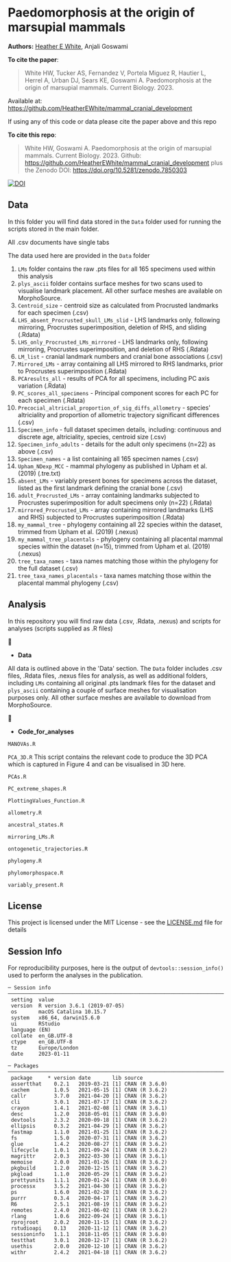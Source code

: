 # Paedomorphosis at the origin of marsupial mammals

__Authors:__
[Heather E White](mailto:heather.white.17@ucl.ac.uk), 
Anjali Goswami

__To cite the paper__: 

>White HW, Tucker AS, Fernandez V, Portela Miguez R, Hautier L, Herrel A, Urban DJ, Sears KE, Goswami A. Paedomorphosis at the origin of marsupial mammals. Current Biology. 2023.

Available at: https://github.com/HeatherEWhite/mammal_cranial_development

If using any of this code or data please cite the paper above and this repo

__To cite this repo__: 

> White HW, Goswami A. Paedomorphosis at the origin of marsupial mammals. Current Biology. 2023. Github: https://github.com/HeatherEWhite/mammal_cranial_development plus the Zenodo DOI: https://doi.org/10.5281/zenodo.7850303

[![DOI](https://zenodo.org/badge/DOI/10.5281/zenodo.7850303.svg)](https://doi.org/10.5281/zenodo.7850303)



## Data

In this folder you will find data stored in the `Data` folder used for running the scripts stored in the main folder.

All .csv documents have single tabs 

The data used here are provided in the `Data` folder
1. `LMs` folder contains the raw .pts files for all 165 specimens used within this analysis
2. `plys_ascii` folder contains surface meshes for two scans used to visualise landmark placement. All other surface meshes are available on MorphoSource.
3. `Centroid_size` - centroid size as calculated from Procrusted landmarks for each specimen (.csv)
4. `LHS_absent_Procrusted_skull_LMs_slid` - LHS landmarks only, following mirroring, Procrustes superimposition, deletion of RHS, and sliding (.Rdata)
5. `LHS_only_Procrusted_LMs_mirrored` - LHS landmarks only, following mirroring, Procrustes superimposition, and deletion of RHS (.Rdata)
6. `LM_list` - cranial landmark numbers and cranial bone associations (.csv)
7. `Mirrored_LMs` - array containing all LHS mirrored to RHS landmarks, prior to Procrustes superimposition (.Rdata)
8. `PCAresults_all` - results of PCA for all specimens, including PC axis variation (.Rdata)
9. `PC_scores_all_specimens` - Principal component scores for each PC for each specimen (.Rdata)
10. `Precocial_altricial_proportion_of_sig_diffs_allometry` - species' altriciality and proportion of allometric trajectory significant differences (.csv)
11. `Specimen_info` - full dataset specimen details, including: continuous and discrete age, altriciality, species, centroid size (.csv)
12. `Specimen_info_adults` - details for the adult only specimens (n=22) as above (.csv)
13. `Specimen_names` - a list containing all 165 specimen names (.csv)
14. `Upham_NDexp_MCC` - mammal phylogeny as published in Upham et al. (2019) (.tre.txt)
15. `absent_LMs` - variably present bones for specimens across the dataset, listed as the first landmark defining the cranial bone (.csv)
16. `adult_Procrusted_LMs` - array containing landmarks subjected to Procrustes superimposition for adult specimens only (n=22) (.Rdata)
17. `mirrored_Procrusted_LMs` - array containing mirrored landmarks (LHS and RHS) subjected to Procrustes superimposition (.Rdata)
18. `my_mammal_tree` - phylogeny containing all 22 species within the dataset, trimmed from Upham et al. (2019) (.nexus)
19. `my_mammal_tree_placentals` - phylogeny containing all placental mammal species within the dataset (n=15), trimmed from Upham et al. (2019) (.nexus)
20. `tree_taxa_names` - taxa names matching those within the phylogeny for the full dataset (.csv)
21. `tree_taxa_names_placentals` - taxa names matching those within the placental mammal phylogeny (.csv)

## Analysis
In this repository you will find raw data (.csv, .Rdata, .nexus) and scripts for analyses (scripts supplied as .R files)

 :file_folder:
* **Data**

All data is outlined above in the 'Data' section. The `Data` folder includes .csv files, .Rdata files, .nexus files for analysis, as well as additional folders, including `LMs` containing all original .pts landmark files for the dataset and `plys_ascii` containing a couple of surface meshes for visualisation purposes only. All other surface meshes are available to download from MorphoSource.

 :file_folder:
* **Code_for_analyses**

`MANOVAs.R`

`PCA_3D.R` This script contains the relevant code to produce the 3D PCA which is captured in Figure 4 and can be visualised in 3D here.

`PCAs.R`

`PC_extreme_shapes.R`

`PlottingValues_Function.R`

`allometry.R`

`ancestral_states.R`

`mirroring_LMs.R`

`ontogenetic_trajectories.R`

`phylogeny.R`

`phylomorphospace.R`

`variably_present.R`



## License
This project is licensed under the MIT License - see the [LICENSE.md](https://github.com/HeatherEWhite/suture_complexity_metrics/blob/master/LICENSE) file for details

## Session Info
For reproducibility purposes, here is the output of `devtools::session_info()` used to perform the analyses in the publication. 

```{r}
─ Session info ──────────────────────────────────────────────────────────────────────────────────
 setting  value                       
 version  R version 3.6.1 (2019-07-05)
 os       macOS Catalina 10.15.7      
 system   x86_64, darwin15.6.0        
 ui       RStudio                     
 language (EN)                        
 collate  en_GB.UTF-8                 
 ctype    en_GB.UTF-8                 
 tz       Europe/London               
 date     2023-01-11                  

─ Packages ──────────────────────────────────────────────────────────────────────────────────────
 package     * version date       lib source        
 assertthat    0.2.1   2019-03-21 [1] CRAN (R 3.6.0)
 cachem        1.0.5   2021-05-15 [1] CRAN (R 3.6.2)
 callr         3.7.0   2021-04-20 [1] CRAN (R 3.6.2)
 cli           3.0.1   2021-07-17 [1] CRAN (R 3.6.2)
 crayon        1.4.1   2021-02-08 [1] CRAN (R 3.6.1)
 desc          1.2.0   2018-05-01 [1] CRAN (R 3.6.0)
 devtools      2.3.2   2020-09-18 [1] CRAN (R 3.6.2)
 ellipsis      0.3.2   2021-04-29 [1] CRAN (R 3.6.2)
 fastmap       1.1.0   2021-01-25 [1] CRAN (R 3.6.2)
 fs            1.5.0   2020-07-31 [1] CRAN (R 3.6.2)
 glue          1.4.2   2020-08-27 [1] CRAN (R 3.6.2)
 lifecycle     1.0.1   2021-09-24 [1] CRAN (R 3.6.2)
 magrittr      2.0.3   2022-03-30 [1] CRAN (R 3.6.1)
 memoise       2.0.0   2021-01-26 [1] CRAN (R 3.6.2)
 pkgbuild      1.2.0   2020-12-15 [1] CRAN (R 3.6.2)
 pkgload       1.1.0   2020-05-29 [1] CRAN (R 3.6.2)
 prettyunits   1.1.1   2020-01-24 [1] CRAN (R 3.6.0)
 processx      3.5.2   2021-04-30 [1] CRAN (R 3.6.2)
 ps            1.6.0   2021-02-28 [1] CRAN (R 3.6.2)
 purrr         0.3.4   2020-04-17 [1] CRAN (R 3.6.2)
 R6            2.5.1   2021-08-19 [1] CRAN (R 3.6.2)
 remotes       2.4.0   2021-06-02 [1] CRAN (R 3.6.2)
 rlang         1.0.6   2022-09-24 [1] CRAN (R 3.6.1)
 rprojroot     2.0.2   2020-11-15 [1] CRAN (R 3.6.2)
 rstudioapi    0.13    2020-11-12 [1] CRAN (R 3.6.2)
 sessioninfo   1.1.1   2018-11-05 [1] CRAN (R 3.6.0)
 testthat      3.0.1   2020-12-17 [1] CRAN (R 3.6.2)
 usethis       2.0.0   2020-12-10 [1] CRAN (R 3.6.2)
 withr         2.4.2   2021-04-18 [1] CRAN (R 3.6.2)
```
